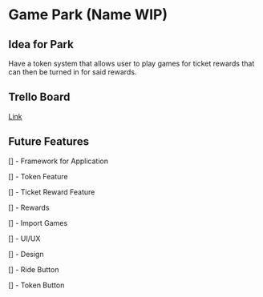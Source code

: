 # Game Park (Name WIP)

## Idea for Park

Have a token system that allows user to play games for ticket rewards that can then be turned in for said rewards.

## Trello Board 
[Link](https://trello.com/b/kxpHTw8E/gamepark#)

## Future Features

[] - Framework for Application

[] - Token Feature

[] - Ticket Reward Feature

[] - Rewards

[] - Import Games

[] - UI/UX

[] - Design

[] - Ride Button

[] - Token Button


